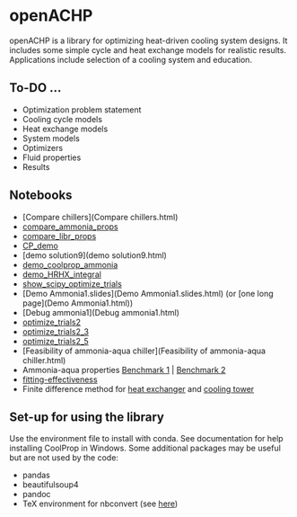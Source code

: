 # openACHP

openACHP is a library for optimizing heat-driven cooling system
designs. It includes some simple cycle and heat exchange models for
realistic results. Applications include selection of a cooling system
and education.

## To-DO ...

* Optimization problem statement
* Cooling cycle models
* Heat exchange models
* System models
* Optimizers
* Fluid properties
* Results

## Notebooks

* [Compare chillers](Compare chillers.html)
* [compare_ammonia_props](compare_ammonia_props.html)
* [compare_libr_props](compare_libr_props.html)
* [CP_demo](CP_demo.html)
* [demo solution9](demo solution9.html)
* [demo_coolprop_ammonia](demo_coolprop_ammonia.html)
* [demo_HRHX_integral](demo_HRHX_integral.html)
* [show_scipy_optimize_trials](show_scipy_optimize_trials.html)
* [Demo Ammonia1.slides](Demo Ammonia1.slides.html) (or [one long page](Demo Ammonia1.html))
* [Debug ammonia1](Debug ammonia1.html)
* [optimize_trials2](optimize_trials2.html)
* [optimize_trials2_3](optimize_trials2_3.html)
* [optimize_trials2_5](optimize_trials2_5.html)
* [Feasibility of ammonia-aqua chiller](Feasibility of ammonia-aqua chiller.html)
* Ammonia-aqua properties [Benchmark 1](benchmark_nh3h2o_laptop.html) &#124; [Benchmark 2](benchmark_nh3h2o_desktop.html)
* [fitting-effectiveness](fitting-effectiveness.html)
* Finite difference method for [heat exchanger](FDM-HX.html) and [cooling tower](FDM-Evap.html)

## Set-up for using the library

Use the environment file to install with conda. See documentation for
help installing CoolProp in Windows. Some additional packages may be
useful but are not used by the code:

- pandas
- beautifulsoup4
- pandoc
- TeX environment for nbconvert (see [here](http://nbconvert.readthedocs.io/en/latest/install.html))

